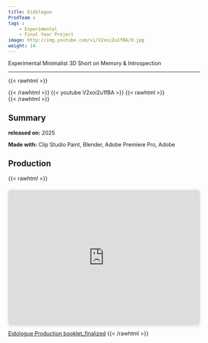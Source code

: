 ```yaml
---
title: Eidologue
ProdTeam :
tags : 
    - Experimental
    - Final Year Project
image: http://img.youtube.com/vi/V2xoi2u1fBA/0.jpg
weight: 14
---
```

Experimental Minimalist 3D Short on Memory & Introspection
<!--more-->
---
{{< rawhtml >}}
<div class="py-2">
{{< /rawhtml >}}
{{< youtube V2xoi2u1fBA >}}
{{< rawhtml >}}
</div>
{{< /rawhtml >}}

## Summary

**released on:** 2025

**Made with:** Clip Studio Paint, Blender, Adobe Premiere Pro, Adobe 

## Production

{{< rawhtml >}}
<div style="position: relative; width: 100%; height: 0; padding-top: 70.7071%;
 padding-bottom: 0; box-shadow: 0 2px 8px 0 rgba(63,69,81,0.16); margin-top: 1.6em; margin-bottom: 0.9em; overflow: hidden;
 border-radius: 8px; will-change: transform;">
  <iframe loading="lazy" style="position: absolute; width: 100%; height: 100%; top: 0; left: 0; border: none; padding: 0;margin: 0;"
    src="https://www.canva.com/design/DAGpfR3RT6g/_wnc4DP_pR3AfAyl_OQLtw/view?embed" allowfullscreen="allowfullscreen" allow="fullscreen">
  </iframe>
</div>
<a href="https:&#x2F;&#x2F;www.canva.com&#x2F;design&#x2F;DAGpfR3RT6g&#x2F;_wnc4DP_pR3AfAyl_OQLtw&#x2F;view?utm_content=DAGpfR3RT6g&amp;utm_campaign=designshare&amp;utm_medium=embeds&amp;utm_source=link" target="_blank" rel="noopener">Eidologue Production booklet_finalized</a>
{{< /rawhtml >}}